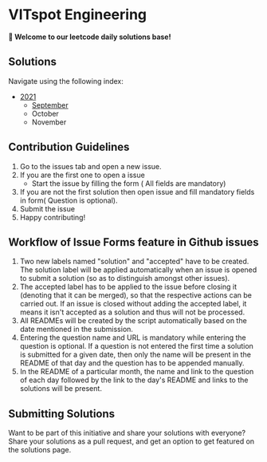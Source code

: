 
# VITspot Engineering

**👋 Welcome to our leetcode daily solutions base!**

## Solutions
Navigate using the following index:
- [2021](./2021/readme.md)
  - [September](./2021/september/readme.md)
  - October
  - November

## Contribution Guidelines
1. Go to the issues tab and open a new issue.
2. If you are the first one to open a issue
   - Start the issue by filling the form ( All fields are mandatory)
3. If you are not the first solution then open issue and fill mandatory fields in form( Question is optional).
4. Submit the issue
5. Happy contributing!

## Workflow of Issue Forms feature in Github issues
1. Two new labels named "solution" and "accepted" have to be created. The solution label will be applied automatically when an issue is opened to submit a solution (so as to distinguish amongst other issues).
2. The accepted label has to be applied to the issue before closing it (denoting that it can be merged), so that the respective actions can be carried out. If an issue is closed without adding the accepted label, it means it isn't accepted as a solution and thus will not be processed.
3. All READMEs will be created by the script automatically based on the date mentioned in the submission.
4. Entering the question name and URL is mandatory while entering the question is optional. If a question is not entered the first time a solution is submitted for a given date, then only the name will be present in the README of that day and the question has to be appended manually.
5. In the README of a particular month, the name and link to the question of each day followed by the link to the day's README and links to the solutions will be present.


## Submitting Solutions 
Want to be part of this initiative and share your solutions with everyone? Share your solutions as a pull request, and get an option to get featured on the solutions page.
